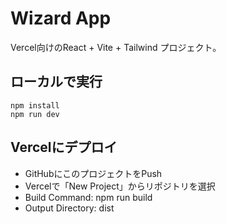 # Wizard App

Vercel向けのReact + Vite + Tailwind プロジェクト。

## ローカルで実行
```
npm install
npm run dev
```

## Vercelにデプロイ
- GitHubにこのプロジェクトをPush
- Vercelで「New Project」からリポジトリを選択
- Build Command: npm run build
- Output Directory: dist
